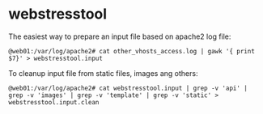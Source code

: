 # webstresstool

The easiest way to prepare an input file based on apache2 log file:
```
@web01:/var/log/apache2# cat other_vhosts_access.log | gawk '{ print $7}' > webstresstool.input
```

To cleanup input file from static files, images ang others:
```
@web01:/var/log/apache2# cat webstresstool.input | grep -v 'api' | grep -v 'images' | grep -v 'template' | grep -v 'static' > webstresstool.input.clean
```